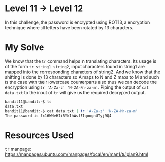 # Level 11 -> Level 12
In this challenge, the password is encrypted using ROT13, a encryption technique where all letters have been rotated by 13 characters.
# My Solve
We know that the `tr` command helps in translating characters. Its usage is of the form `tr string1 string2`, input characters  found  in  string1  are  mapped  into  the corresponding  characters of string2.
And we know that the shifting is done by 13 characters so A maps to N and Z maps to M and such is the case with their lowercase counterparts also thus we can decode the encryption using `tr 'A-Za-z' 'N-ZA-Mn-za-m'`. Piping the output of `cat data.txt` to the input of `tr` will give us the required decrypted output.
```bash
bandit11@bandit:~$ ls
data.txt
bandit11@bandit:~$ cat data.txt | tr 'A-Za-z' 'N-ZA-Mn-za-m'
The password is 7x16WNeHIi5YkIhWsfFIqoognUTyj9Q4
```

# Resources Used
`tr` manpage: <https://manpages.ubuntu.com/manpages/focal/en/man1/tr.1plan9.html>
